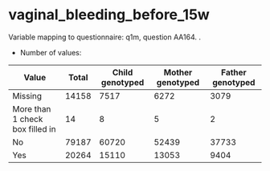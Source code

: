# vaginal_bleeding_before_15w
Variable mapping to questionnaire: q1m, question AA164.
.
- Number of values:

| Value | Total | Child genotyped | Mother genotyped | Father genotyped |
| ----- | ----- | --------------- | ---------------- | ---------------- |
| Missing | 14158 | 7517 | 6272 | 3079 |
| More than 1 check box filled in | 14 | 8 | 5 |2 |
| No | 79187 | 60720 | 52439 |37733 |
| Yes | 20264 | 15110 | 13053 |9404 |



